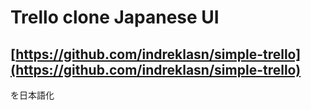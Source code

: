 # Trello clone Japanese UI

## [https://github.com/indreklasn/simple-trello](https://github.com/indreklasn/simple-trello)
を日本語化
